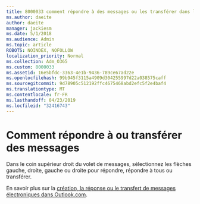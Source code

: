 ```yaml
---
title: 8000033 comment répondre à des messages ou les transférer dans la version bêta d'Outlook.com
ms.author: daeite
author: daeite
manager: jackiesm
ms.date: 5/1/2018
ms.audience: Admin
ms.topic: article
ROBOTS: NOINDEX, NOFOLLOW
localization_priority: Normal
ms.collection: Adm_O365
ms.custom: 8000033
ms.assetid: 16e5bfdc-3363-4e1b-9436-789ce67ad22e
ms.openlocfilehash: 99b945f3115a4909d304255997d22a038575caff
ms.sourcegitcommit: 9d78905c512192ffc4675468abd2efc5f2e4baf4
ms.translationtype: MT
ms.contentlocale: fr-FR
ms.lasthandoff: 04/23/2019
ms.locfileid: "32416743"
---
```

# <a name="how-to-reply-to-or-forward-messages"></a>Comment répondre à ou transférer des messages

Dans le coin supérieur droit du volet de messages, sélectionnez les flèches gauche, droite, gauche ou droite pour répondre, répondre à tous ou transférer. 
  
En savoir plus sur la [création, la réponse ou le transfert de messages électroniques dans Outlook.com](https://go.microsoft.com/fwlink/p/?linkid=873141).
  


